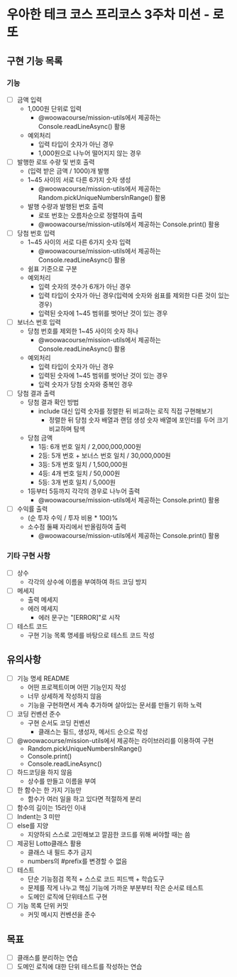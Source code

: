 # 우아한 테크 코스 프리코스 3주차 미션 - 로또
## 구현 기능 목록
### 기능
- [ ] 금액 입력
  - 1,000원 단위로 입력
    - @woowacourse/mission-utils에서 제공하는 Console.readLineAsync() 활용
  - 예외처리
    - 입력 타입이 숫자가 아닌 경우
    - 1,000원으로 나누어 떨어지지 않는 경우
- [ ] 발행한 로또 수량 및 번호 출력
  - (입력 받은 금액 / 1000)개 발행
  - 1~45 사이의 서로 다른 6가지 숫자 생성
    - @woowacourse/mission-utils에서 제공하는 Random.pickUniqueNumbersInRange() 활용
  - 발행 수량과 발행된 번호 출력
    - 로또 번호는 오름차순으로 정렬하여 출력
    - @woowacourse/mission-utils에서 제공하는 Console.print() 활용
- [ ] 당첨 번호 입력
  - 1~45 사이의 서로 다른 6가지 숫자 입력
    - @woowacourse/mission-utils에서 제공하는 Console.readLineAsync() 활용
  - 쉼표 기준으로 구분
  - 예외처리
    - 입력 숫자의 갯수가 6개가 아닌 경우
    - 입력 타입이 숫자가 아닌 경우(입력에 숫자와 쉼표를 제외한 다른 것이 있는 경우)
    - 입력된 숫자에 1~45 범위를 벗어난 것이 있는 경우
- [ ] 보너스 번호 입력
  - 당첨 번호를 제외한 1~45 사이의 숫자 하나
    - @woowacourse/mission-utils에서 제공하는 Console.readLineAsync() 활용
  - 예외처리
    - 입력 타입이 숫자가 아닌 경우
    - 입력된 숫자에 1~45 범위를 벗어난 것이 있는 경우
    - 입력 숫자가 당첨 숫자와 중복인 경우
- [ ] 당첨 결과 출력
  - 당첨 결과 확인 방법
    - include 대신 입력 숫자를 정렬한 뒤 비교하는 로직 직접 구현해보기
      - 정렬한 뒤 당첨 숫자 배열과 랜덤 생성 숫자 배열에 포인터를 두어 크기 비교하며 탐색
  - 당첨 금액
    - 1등: 6개 번호 일치 / 2,000,000,000원
    - 2등: 5개 번호 + 보너스 번호 일치 / 30,000,000원
    - 3등: 5개 번호 일치 / 1,500,000원
    - 4등: 4개 번호 일치 / 50,000원
    - 5등: 3개 번호 일치 / 5,000원
  - 1등부터 5등까지 각각의 경우로 나누어 출력
    - @woowacourse/mission-utils에서 제공하는 Console.print() 활용
- [ ] 수익률 출력
  - (순 투자 수익 / 투자 비용 * 100)%
  - 소수점 둘째 자리에서 반올림하여 출력
    - @woowacourse/mission-utils에서 제공하는 Console.print() 활용
### 기타 구현 사항
- [ ] 상수
  - 각각의 상수에 이름을 부여하여 하드 코딩 방지
- [ ] 메세지
  - 출력 메세지
  - 에러 메세지
    - 에러 문구는 "[ERROR]"로 시작
- [ ] 테스트 코드
  - 구현 기능 목록 명세를 바탕으로 테스트 코드 작성

## 유의사항
- [ ] 기능 명세 README
  - 어떤 프로젝트이며 어떤 기능인지 작성
  - 너무 상세하게 작성하지 않음
  - 기능을 구현하면서 계속 추가하며 살아있는 문서를 만들기 위하 노력
- [ ] 코딩 컨벤션 준수
  - 구현 순서도 코딩 컨벤션
    - 클래스는 필드, 생성자, 메서드 순으로 작성
- [ ] @woowacourse/mission-utils에서 제공하는 라이브러리를 이용하여 구현
  - Random.pickUniqueNumbersInRange()
  - Console.print()
  - Console.readLineAsync()
- [ ] 하드코딩을 하지 않음
  - 상수를 만들고 이름을 부여
- [ ] 한 함수는 한 가지 기능만
  - 함수가 여러 일을 하고 있다면 적절하게 분리
- [ ] 함수의 길이는 15라인 이내
- [ ] Indent는 3 미만
- [ ] else를 지양
  - 지양하되 스스로 고민해보고 깔끔한 코드를 위해 써야할 때는 씀
- [ ] 제공된 Lotto클래스 활용
  - 클래스 내 필드 추가 금지
  - numbers의 #prefix를 변경할 수 없음
- [ ] 테스트
  - 단순 기능점검 목적 + 스스로 코드 피드백 + 학습도구
  - 문제를 작게 나누고 핵심 기능에 가까운 부분부터 작은 순서로 테스트
  - 도메인 로직에 단위테스트 구현
- [ ] 기능 목록 단위 커밋
  - 커밋 메시지 컨벤션을 준수

## 목표
- [ ] 클래스를 분리하는 연습
- [ ] 도메인 로직에 대한 단위 테스트를 작성하는 연습
